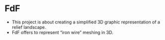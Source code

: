 # FdF

* This project is about creating a simplified 3D graphic representation of a relief landscape.
* FdF offers to represent “iron wire” meshing in 3D.
